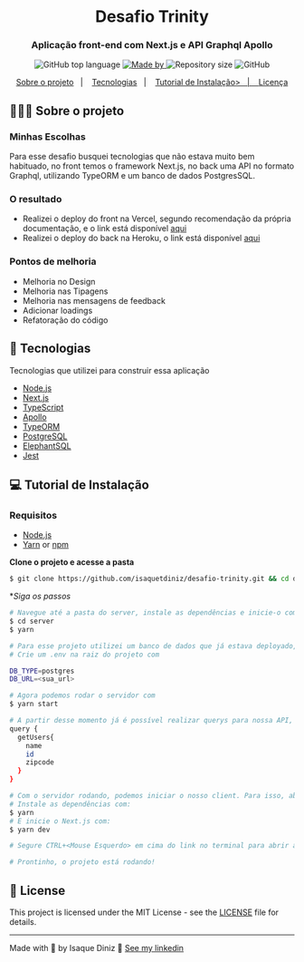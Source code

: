 <h1 align="center">
  Desafio Trinity
</h1>

<h3 align="center">
  Aplicação front-end com Next.js e API Graphql Apollo
</h3>

<p align="center">
  <img alt="GitHub top language" src="https://img.shields.io/github/languages/top/isaquetdiniz/desafio-trinity">

  <a href="https://www.linkedin.com/in/lucasleonardobs/">
    <img alt="Made by" src="https://img.shields.io/badge/made%20by-Isque%20Diniz-gree">
  </a>

  <img alt="Repository size" src="https://img.shields.io/github/repo-size/isaquetdiniz/desafio-trinity">

  <img alt="GitHub" src="https://img.shields.io/github/license/isaquetdiniz/desafio-trinity">
</p>

<p align="center">
  <a href="#-about-the-project">Sobre o projeto</a>&nbsp;&nbsp;&nbsp;|&nbsp;&nbsp;&nbsp;
  <a href="#-technologies">Tecnologias</a>&nbsp;&nbsp;&nbsp;|&nbsp;&nbsp;&nbsp;
  <a href="#-getting-started">Tutorial de Instalação>&nbsp;&nbsp;&nbsp;|&nbsp;&nbsp;&nbsp;
  <a href="#-license">Licença</a>
</p>

## 👨🏻‍💻 Sobre o projeto

<h3>
  Minhas Escolhas
</h3>

<p>
  Para esse desafio busquei tecnologias que não estava muito bem habituado, no front temos o framework Next.js, no back uma API no formato Graphql, utilizando TypeORM e um banco de dados PostgresSQL. 
</p>

<h3>
  O resultado
</h3>

<ul>
  <li>Realizei o deploy do front na Vercel, segundo recomendação da própria documentação, e o link está disponível <a href="https://desafio-trinity-412lgvehq.vercel.app/" target="_blank">aqui</a></li>
  <li>Realizei o deploy do back na Heroku, o link está disponível <a href="https://desafio-trinity-server.herokuapp.com" target="_blank">aqui</a></li>
</ul>

<h3>
  Pontos de melhoria
</h3>

<ul>
  <li>Melhoria no Design</li>
  <li>Melhoria nas Tipagens</li>
  <li>Melhoria nas mensagens de feedback</li>
  <li>Adicionar loadings</li>
  <li>Refatoração do código</li>
</ul>

## 🚀 Tecnologias

Tecnologias que utilizei para construir essa aplicação

- [Node.js](https://nodejs.org/en/)
- [Next.js](https://nextjs.org/)
- [TypeScript](https://www.typescriptlang.org/)
- [Apollo](https://www.apollographql.com/)
- [TypeORM](https://typeorm.io/#/)
- [PostgreSQL](https://www.postgresql.org/)
- [ElephantSQL](https://www.elephantsql.com/)
- [Jest](https://jestjs.io/)


## 💻 Tutorial de Instalação

### Requisitos

- [Node.js](https://nodejs.org/en/)
- [Yarn](https://classic.yarnpkg.com/) or [npm](https://www.npmjs.com/)


**Clone o projeto e acesse a pasta**

```bash
$ git clone https://github.com/isaquetdiniz/desafio-trinity.git && cd desafio-trinity
```

**Siga os passos*

```bash
# Navegue até a pasta do server, instale as dependências e inicie-o com:
$ cd server
$ yarn

# Para esse projeto utilizei um banco de dados que já estava deployado, o ElephantSQL. Crie uma instância para ser usada aqui e copie a url.
# Crie um .env na raiz do projeto com 

DB_TYPE=postgres
DB_URL=<sua_url>

# Agora podemos rodar o servidor com
$ yarn start

# A partir desse momento já é possível realizar querys para nossa API, se quiser abra o Insomnia e tente realizar um query:
query {
  getUsers{
    name
    id
    zipcode
  }
}

# Com o servidor rodando, podemos iniciar o nosso client. Para isso, abra um novo terminal e entre em /desafio-trinity/client
# Instale as dependências com:
$ yarn
# E inicie o Next.js com:
$ yarn dev

# Segure CTRL+<Mouse Esquerdo> em cima do link no terminal para abrir a página em seu navegador

# Prontinho, o projeto está rodando!
```

## 📝 License

This project is licensed under the MIT License - see the [LICENSE](LICENSE) file for details.

---

Made with 💜 by Isaque Diniz 👋 [See my linkedin](https://www.linkedin.com/in/isaquetdiniz/)
